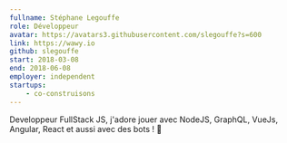 ```yaml
---
fullname: Stéphane Legouffe
role: Développeur
avatar: https://avatars3.githubusercontent.com/slegouffe?s=600
link: https://wawy.io
github: slegouffe
start: 2018-03-08
end: 2018-06-08
employer: independent
startups:
    - co-construisons
---
```


Developpeur FullStack JS, j'adore jouer avec NodeJS, GraphQL, VueJs, Angular, React et aussi avec des bots ! 🤖
